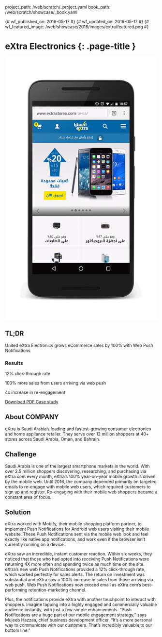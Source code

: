 project_path: /web/scratch/_project.yaml
book_path: /web/scratch/showcase/_book.yaml

{# wf_published_on: 2016-05-17 #}
{# wf_updated_on: 2016-05-17 #}
{# wf_featured_image: /web/showcase/2016/images/extra/featured.png #}

# eXtra Electronics {: .page-title }

<img src="images/extra/extra_framed.gif" class="attempt-right">

## TL;DR

United eXtra Electronics grows eCommerce sales by 100% with Web Push Notifications

### Results

<span class="compare-yes"></span> 12% click-through rate

<span class="compare-yes"></span> 100% more sales from users arriving via web push

<span class="compare-yes"></span> 4x increase in re-engagement

<a class="button button-primary" href="pdfs/extra.pdf">
  Download PDF Case study
</a>

## About COMPANY

eXtra is Saudi Arabia’s leading and fastest-growing consumer electronics
and home appliance retailer. They serve over 12 million shoppers at 40+
stores across Saudi Arabia, Oman, and Bahrain.

## Challenge

Saudi Arabia is one of the largest smartphone markets in the world. With over
2.5 million shoppers discovering, researching, and purchasing via eXtra.com every
month, eXtra’s 100% year-on-year mobile growth is driven by the mobile web.
Until 2016, the company depended primarily on targeted emails to re-engage with
mobile web users, which required customers to sign up and register. Re-engaging
with their mobile web shoppers became a constant area of focus.

## Solution

eXtra worked with Mobify, their mobile shopping platform partner, to implement
Push Notifications for Android web users visiting their mobile website. These
Push Notifications sent via the mobile web look and feel exactly like native app
notifications, and work even if the browser isn’t currently running on a device.

eXtra saw an incredible, instant customer reaction. Within six weeks, they noticed
that those who had opted into receiving Push Notifications were returning
4X more often and spending twice as much time on the site. eXtra’s new web
Push Notifications provided a 12% click-through rate, which worked perfectly for
sales alerts. The return on investment was substantial and eXtra saw a 100%
increase in sales from those arriving via web push. Web Push Notifications now
exceed email as eXtra.com’s best-performing retention-marketing channel.

Plus, the notifications provide eXtra with another touchpoint to interact with
shoppers. Imagine tapping into a highly engaged and commercially valuable
audience instantly, with just a few simple enhancements. “Push Notifications
are a huge part of our mobile engagement strategy,” says Mujeeb Hazzaa, chief
business development officer. “It’s a more personal way to communicate with our
customers. That’s incredibly valuable to our bottom line.”
